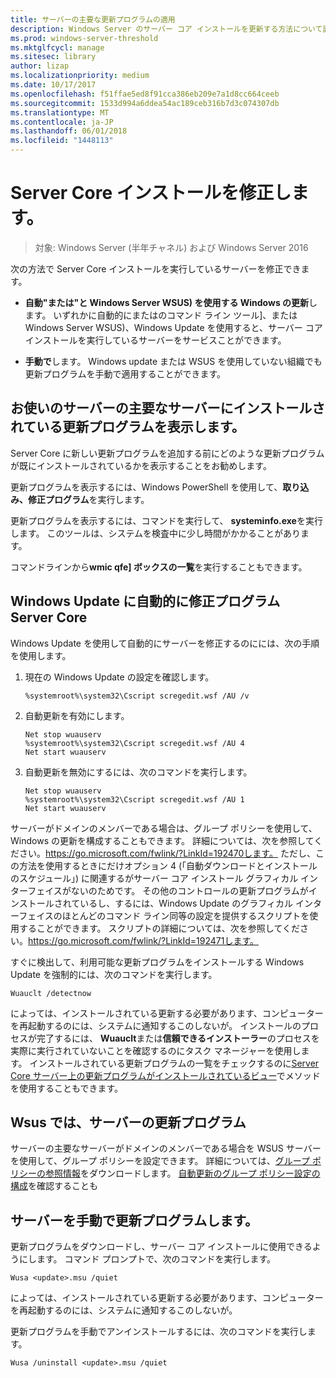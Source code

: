 ```yaml
---
title: サーバーの主要な更新プログラムの適用
description: Windows Server のサーバー コア インストールを更新する方法について説明します。
ms.prod: windows-server-threshold
ms.mktglfcycl: manage
ms.sitesec: library
author: lizap
ms.localizationpriority: medium
ms.date: 10/17/2017
ms.openlocfilehash: f51ffae5ed8f91cca386eb209e7a1d8cc664ceeb
ms.sourcegitcommit: 1533d994a6ddea54ac189ceb316b7d3c074307db
ms.translationtype: MT
ms.contentlocale: ja-JP
ms.lasthandoff: 06/01/2018
ms.locfileid: "1448113"
---
```

# <a name="patch-a-server-core-installation"></a>Server Core インストールを修正します。

> 対象: Windows Server (半年チャネル) および Windows Server 2016

次の方法で Server Core インストールを実行しているサーバーを修正できます。

- **自動"または"と Windows Server WSUS) を使用する Windows の更新**します。 いずれかに自動的にまたはのコマンド ライン ツール]、または Windows Server WSUS)、Windows Update を使用すると、サーバー コア インストールを実行しているサーバーをサービスことができます。

- **手動で**します。 Windows update または WSUS を使用していない組織でも更新プログラムを手動で適用することができます。

## <a name="view-the-updates-installed-on-your-server-core-server"></a>お使いのサーバーの主要なサーバーにインストールされている更新プログラムを表示します。
Server Core に新しい更新プログラムを追加する前にどのような更新プログラムが既にインストールされているかを表示することをお勧めします。

更新プログラムを表示するには、Windows PowerShell を使用して、**取り込み、修正プログラム**を実行します。

更新プログラムを表示するには、コマンドを実行して、 **systeminfo.exe**を実行します。 このツールは、システムを検査中に少し時間がかかることがあります。

コマンドラインから**wmic qfe] ボックスの一覧**を実行することもできます。 

## <a name="patch-server-core-automatically-with-windows-update"></a>Windows Update に自動的に修正プログラム Server Core

Windows Update を使用して自動的にサーバーを修正するのにには、次の手順を使用します。

1. 現在の Windows Update の設定を確認します。
   ```
   %systemroot%\system32\Cscript scregedit.wsf /AU /v 
   ```

2. 自動更新を有効にします。

   ```
   Net stop wuauserv 
   %systemroot%\system32\Cscript scregedit.wsf /AU 4 
   Net start wuauserv
   ```  

3. 自動更新を無効にするには、次のコマンドを実行します。

   ```
   Net stop wuauserv 
   %systemroot%\system32\Cscript scregedit.wsf /AU 1 
   Net start wuauserv 
   ```

サーバーがドメインのメンバーである場合は、グループ ポリシーを使用して、Windows の更新を構成することもできます。 詳細については、次を参照してください。https://go.microsoft.com/fwlink/?LinkId=192470します。 ただし、この方法を使用するときにだけオプション 4 (「自動ダウンロードとインストールのスケジュール」) に関連するがサーバー コア インストール グラフィカル インターフェイスがないのためです。 その他のコントロールの更新プログラムがインストールされているし、するには、Windows Update のグラフィカル インターフェイスのほとんどのコマンド ライン同等の設定を提供するスクリプトを使用することができます。 スクリプトの詳細については、次を参照してください。https://go.microsoft.com/fwlink/?LinkId=192471します。

すぐに検出して、利用可能な更新プログラムをインストールする Windows Update を強制的には、次のコマンドを実行します。

```
Wuauclt /detectnow 
```

によっては、インストールされている更新する必要があります、コンピューターを再起動するのには、システムに通知するこのしないが。 インストールのプロセスが完了するには、 **Wuauclt**または**信頼できるインストーラー**のプロセスを実際に実行されていないことを確認するのにタスク マネージャーを使用します。 インストールされている更新プログラムの一覧をチェックするのに[Server Core サーバー上の更新プログラムがインストールされているビュー](#view-the-updates-installed-on-your-Server-Core-server)でメソッドを使用することもできます。

## <a name="patch-the-server-with-wsus"></a>Wsus では、サーバーの更新プログラム 

サーバーの主要なサーバーがドメインのメンバーである場合を WSUS サーバーを使用して、グループ ポリシーを設定できます。 詳細については、[グループ ポリシーの参照情報](https://www.microsoft.com/download/details.aspx?id=25250)をダウンロードします。 [自動更新のグループ ポリシー設定の構成](../windows-server-update-services/deploy/4-configure-group-policy-settings-for-automatic-updates.md)を確認することも

## <a name="patch-the-server-manually"></a>サーバーを手動で更新プログラムします。

更新プログラムをダウンロードし、サーバー コア インストールに使用できるようにします。
コマンド プロンプトで、次のコマンドを実行します。

```
Wusa <update>.msu /quiet 
```

によっては、インストールされている更新する必要があります、コンピューターを再起動するのには、システムに通知するこのしないが。

更新プログラムを手動でアンインストールするには、次のコマンドを実行します。

```
Wusa /uninstall <update>.msu /quiet 
```

